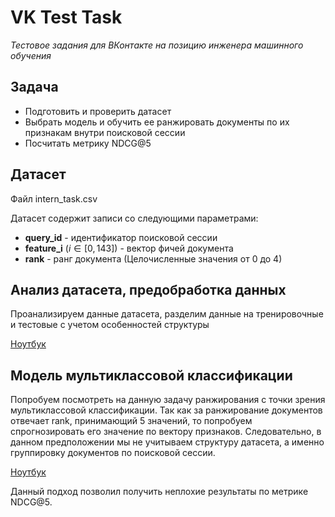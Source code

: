 # VK Test Task
*Тестовое задания для ВКонтакте на позицию инженера машинного обучения*

## Задача

- Подготовить и проверить датасет
- Выбрать модель и обучить ее ранжировать документы по их признакам внутри поисковой сессии
- Посчитать метрику NDCG@5

## Датасет

Файл intern_task.csv

Датасет содержит записи со следующими параметрами:

- **query_id** - идентификатор поисковой сессии
- **feature_i** ($i \in [0, 143]$) - вектор фичей документа
- **rank** - ранг документа (Целочисленные значения от 0 до 4)

## Анализ датасета, предобработка данных

Проанализируем данные датасета, разделим данные на тренировочные и тестовые с учетом особенностей структуры 

[Ноутбук](./DataPreprocessingAndFeatureExtraction.ipynb)

## Модель мультиклассовой классификации

Попробуем посмотреть на данную задачу ранжирования с точки зрения мультиклассовой классификации. Так как за ранжирование документов отвечает rank, принимающий 5 значений, то попробуем спрогнозировать его значение по вектору признаков. Следовательно, в данном предположении мы не учитываем структуру датасета, а именно группировку документов по поисковой сессии. 

[Ноутбук](./MultiClassApproach.ipynb)

Данный подход позволил получить неплохие результаты по метрике NDCG@5.





